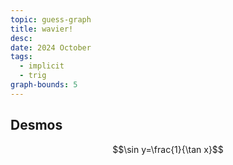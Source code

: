 ```yaml
---
topic: guess-graph
title: wavier!
desc: 
date: 2024 October
tags:
  - implicit
  - trig
graph-bounds: 5
---
```



## Desmos
```math
\sin y=\frac{1}{\tan x}
```
